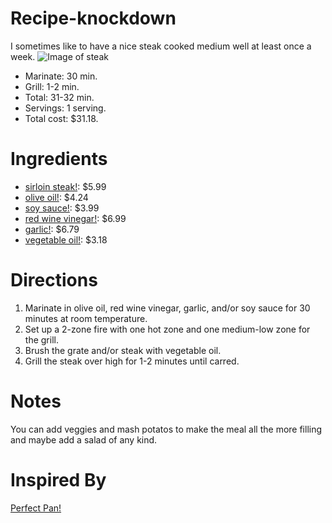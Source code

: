 # Recipe-knockdown
I sometimes like to have a nice steak cooked medium well at least once a week.
![Image of steak](https://www.google.com/url?sa=i&source=images&cd=&ved=2ahUKEwij46ntu_vlAhVyU98KHc76AQcQjRx6BAgBEAQ&url=https%3A%2F%2Fwww.kansascitysteaks.com%2Fproduct%2Ftop-sirloin-steak&psig=AOvVaw3eOg0yDFMwZNAw74zL_DBJ&ust=1574431316189234)

* Marinate: 30 min.
* Grill: 1-2 min.
* Total: 31-32 min.
* Servings: 1 serving.
* Total cost: $31.18.

# Ingredients
- [sirloin steak!](https://www.eatlikenoone.com/what-is-a-good-price-for-top-sirloin-steak.htm): $5.99
- [olive oil!](https://www.amazon.com/): $4.24
- [soy sauce!](https://www.amazon.com/): $3.99
- [red wine vinegar!](https://www.walmart.com/): $6.99
- [garlic!](https://www.walmart.com/): $6.79
- [vegetable oil!](https://www.walmart.com/): $3.18

# Directions
1. Marinate in olive oil, red wine vinegar, garlic, and/or soy sauce for 30 minutes at room temperature.
2. Set up a 2-zone fire with one hot zone and one medium-low zone for the grill.
3. Brush the grate and/or steak with vegetable oil.
4. Grill the steak over high for 1-2 minutes until carred.

# Notes
You can add veggies and mash potatos to make the meal all the more filling and maybe add a salad of any kind.

# Inspired By
[Perfect Pan!](https://www.masterclass.com/articles/perfect-pan-seared-beef-sirloin-steak-recipe#what-is-sirloin-steak)
